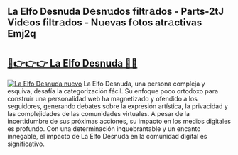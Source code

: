 ## La Elfo Desnuda D𝚎sn𝚞dos filtr𝚊dos - Parts-2tJ Vid𝚎os filtr𝚊dos - N𝚞evas f𝚘tos atr𝚊ctivas Emj2q

# <h2><a href="http://mb4n73.tromn.icu/?c=La+Elfo+Desnuda">🔗👉👉👉 La Elfo Desnuda 🔗🔗</a></h2>

[![La Elfo Desnuda nuevo](https://i.imgur.com/pEAQMta.gif)](http://mb4n73.tromn.icu/?c=La+Elfo+Desnuda)
La Elfo Desnuda, una persona compleja y esquiva, desafía la categorización fácil. Su enfoque poco ortodoxo para construir una personalidad web ha magnetizado y ofendido a los seguidores, generando debates sobre la expresión artística, la privacidad y las complejidades de las comunidades virtuales. A pesar de la incertidumbre de sus próximas acciones, su impacto en los medios digitales es profundo. Con una determinación inquebrantable y un encanto innegable, el impacto de La Elfo Desnuda en la comunidad digital es significativo.
